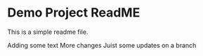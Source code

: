 # Demo Project ReadME 

This is a simple readme file. 

Adding some text
More changes
Juist some updates on a branch